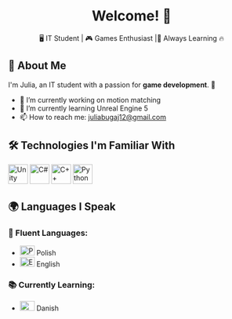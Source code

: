 <h1 align="center">Welcome! 👋</h1>

<p align="center">
  🖥️ IT Student | 🎮 Games Enthusiast |🔧 Always Learning 🔥
</p>

## 🚀 About Me
I'm Julia, an IT student with a passion for **game development**. 👾

- 🔭 I’m currently working on motion matching
- 🌱 I’m currently learning Unreal Engine 5 
- 📫 How to reach me: [juliabugaj12@gmail.com](mailto:juliabugaj12@gmail.com)

## 🛠️ Technologies I'm Familiar With

<img src="https://github.com/user-attachments/assets/d32cb732-52e2-4925-97c8-966a04e47d5c" alt="Unity" width="40" height="40" />
<img src="https://github.com/user-attachments/assets/ec998b09-02c9-4939-85bd-355440cb0a4b" alt="C#" width="40" height="40" />
<img src="https://github.com/user-attachments/assets/408aa918-346c-4fcf-92db-92e14d44ad72" alt="C++" width="40" height="40" />
<img src="https://github.com/user-attachments/assets/f9597e06-f3c6-4f06-8fd2-d12818e34f29" alt="Python" width="40" height="40" />

## 🌍 Languages I Speak

### 💬 Fluent Languages:
- <img src="https://emojicdn.elk.sh/🇵🇱" alt="Poland Flag" width="30" height="20" /> Polish
- <img src="https://emojicdn.elk.sh/🇬🇧" alt="English Flag" width="30" height="20" /> English

### 📚 Currently Learning:
- <img src="https://emojicdn.elk.sh/🇩🇰" alt="Denmark Flag" width="30" height="20" /> Danish
